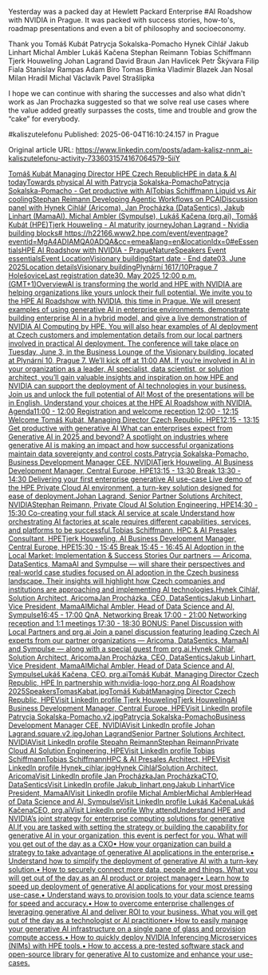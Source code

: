Yesterday was a packed day at Hewlett Packard Enterprise #AI Roadshow with NVIDIA in Prague. It was packed with success stories, how-to's, roadmap presentations and even a bit of philosophy and socioeconomy.


Thank you Tomáš Kubát Patrycja Sokalska-Pomacho Hynek Cihlář Jakub Linhart Michal Ambler Lukáš Kačena Stephan Reimann Tobias Schiffmann Tjerk Houweling Johan Lagrand David Braun Jan Havlicek Petr Škývara Filip Fiala Stanislav Rampas Adam Bíro Tomas Bimka Vladimir Blazek Jan Nosal Milan Hradil Michal Václavík Pavel Strašlipka


I hope we can continue with sharing the successes and also what didn't work as Jan Prochazka suggested so that we solve real use cases where the value added greatly surpasses the costs, time and trouble and grow the “cake” for everybody.


#kaliszutelefonu
Published: 2025-06-04T16:10:24.157 in Prague

Original article URL: https://www.linkedin.com/posts/adam-kalisz-nnm_ai-kaliszutelefonu-activity-7336031574167064579-5iiY

[Tomáš Kubát Managing Director HPE Czech Republic](./media/hpe-ai-roadshow-tomáš-kubát.jpg)[HPE in data & AI today](./media/hpe-ai-roadshow-timeline.jpg)[Towards physical AI with Patrycja Sokalska-Pomacho](./media/hpe-ai-roadshow-towards-physical-ai.jpg)[Patrycja Sokalska-Pomacho - Get productive with AI](./media/hpe-ai-roadshow-patrycja-sokalska-pomacho.jpg)[Tobias Schiffmann Liquid vs Air cooling](./media/hpe-ai-roadshow-tobias-schiffmann.jpg)[Stephan Reimann Developing Agentic Workflows on PCAI](./media/hpe-ai-roadshow-stephan-reimann.jpg)[Discussion panel with Hynek Cihlář (Aricoma), Jan Procházka (DataSentics), Jakub Linhart (MamaAI), Michal Ambler (Sympulse), Lukáš Kačena (prg.ai), Tomáš Kubát (HPE)](./media/hpe-ai-roadshow-panel.jpg)[Tjerk Houweling - AI maturity journey](./media/hpe-ai-roadshow-tjerk-houweling.jpg)[Johan Lagrand - Nvidia building blocks# https://h22166.www2.hpe.com/event/eventpage?eventid=MgA4ADIAMQA0ADQA&cc=emea&lang=en&locationIdx=0#eEssentialsHPE AI Roadshow with NVIDIA - PragueNatureSpeakers                                                                            Event essentialsEvent LocationVisionary buildingStart date - End date03. June 2025Location detailsVisionary buildingPlynární 1617/10Prague 7 HolešoviceLast registration date30. May 2025 12:00 p.m. (GMT+1)OverviewAI is transforming the world and HPE with NVIDIA are helping organizations like yours unlock their full potential. We invite you to the HPE AI Roadshow with NVIDIA, this time in Prague. We will present examples of using generative AI in enterprise environments, demonstrate building enterprise AI in a hybrid model, and give a live demonstration of NVIDIA AI Computing by HPE. You will also hear examples of AI deployment at Czech customers and implementation details from our local partners involved in practical AI deployment.  The conference will take place on Tuesday, June 3, in the Business Lounge of the Visionary building, located at Plynární 10, Prague 7. We’ll kick off at 11:00 AM. If you’re involved in AI in your organization as a leader, AI specialist, data scientist, or solution architect, you’ll gain valuable insights and inspiration on how HPE and NVIDIA can support the deployment of AI technologies in your business. Join us and unlock the full potential of AI! Most of the presentations will be in English. Understand your choices at the HPE AI Roadshow with NVIDIA. Agenda11:00 - 12:00	Registration and welcome reception	 12:00 - 12:15	Welcome	Tomáš Kubát, Managing Director Czech Republic, HPE12:15 - 13:15	Get productive with generative AI	What can enterprises expect from Generative AI in 2025 and beyond? A spotlight on industries where generative AI is making an impact and how successful organizations maintain data sovereignty and control costs.Patrycja Sokalska-Pomacho, Business Development Manager CEE, NVIDIATjerk Houweling, AI Business Development Manager, Central Europe, HPE13:15 - 13:30	Break	 13:30 - 14:30	Delivering your first enterprise generative AI use-case	Live demo of the HPE Private Cloud AI environment, a turn-key solution designed for ease of deployment.Johan Lagrand, Senior Partner Solutions Architect, NVIDIAStephan Reimann, Private Cloud AI Solution Engineering, HPE14:30 - 15:30	Co-creating your full stack AI service at scale	Understand how orchestrating AI factories at scale requires different capabilities, services, and platforms to be successful.Tobias Schiffmann, HPC & AI Presales Consultant, HPETjerk Houweling, AI Business Development Manager, Central Europe, HPE15:30 - 15:45	Break	 15:45 - 16:45	AI Adoption in the Local Market: Implementation & Success Stories	Our partners — Aricoma, DataSentics, MamaAI and Sympulse — will share their perspectives and real-world case studies focused on AI adoption in the Czech business landscape. Their insights will highlight how Czech companies and institutions are approaching and implementing AI technologies.Hynek Cihlář, Solution Architect, AricomaJan Procházka, CEO, DataSenticsJakub Linhart, Vice President, MamaAIMichal Ambler, Head of Data Science and AI, Sympulse16:45 - 17:00	QnA, Networking Break	 17:00 - 21:00	Networking reception and 1:1 meetings	 17:30 - 18:30	BONUS: Panel Discussion with Local Partners and prg.ai	Join a panel discussion featuring leading Czech AI experts from our partner organizations — Aricoma, DataSentics, MamaAI and Sympulse — along with a special guest from prg.ai.Hynek Cihlář, Solution Architect, AricomaJan Procházka, CEO, DataSenticsJakub Linhart, Vice President, MamaAIMichal Ambler, Head of Data Science and AI, SympulseLukáš Kačena, CEO, prg.aiTomáš Kubát, Managing Director Czech Republic, HPE In partnership with:nvidia-logo-horz.png AI Roadshow 2025SpeakersTomasKabat.jpgTomáš KubátManaging Director Czech Republic, HPEVisit LinkedIn profile  Tjerk HouwelingTjerk HouwelingAI Business Development Manager, Central Europe, HPEVisit LinkedIn profile  Patrycja Sokalska-Pomacho.v2.jpgPatrycja Sokalska-PomachoBusiness Development Manager CEE, NVIDIAVisit LinkedIn profile  Johan Lagrand.square.v2.jpgJohan LagrandSenior Partner Solutions Architect, NVIDIAVisit LinkedIn profile  Stepahn ReimannStephan ReimannPrivate Cloud AI Solution Engineering, HPEVisit LinkedIn profile  Tobias SchiffmannTobias SchiffmannHPC & AI Presales Architect, HPEVisit LinkedIn profile  Hynek_cihlar.jpgHynek CihlářSolution Architect, AricomaVisit LinkedIn profile  Jan ProcházkaJan ProcházkaCTO, DataSenticsVisit LinkedIn profile  Jakub_linhart.pngJakub LinhartVice President, MamaAIVisit LinkedIn profile  Michal AmblerMichal AmblerHead of Data Science and AI, SympulseVisit LinkedIn profile  Lukáš KačenaLukáš KačenaCEO, prg.aiVisit LinkedIn profile  Why attendUnderstand HPE and NVIDIA’s joint strategy for enterprise computing solutions for generative AI.If you are tasked with setting the strategy or building the capability for generative AI in your organization, this event is perfect for you. What will you get out of the day as a CXO•	 How your organization can build a strategy to take advantage of generative AI applications in the enterprise.•	 Understand how to simplify the deployment of generative AI with a turn-key solution.•	 How to securely connect more data, people and things. What you will get out of the day as an AI product or project manager•	 Learn how to speed up deployment of generative AI applications for your most pressing use-case.•	 Understand ways to provision tools to your data science teams for speed and accuracy.•	 How to overcome enterprise challenges of leveraging generative AI and deliver ROI to your business. What you will get out of the day as a technologist or AI practitioner•	 How to easily manage your generative AI infrastructure on a single pane of glass and provision compute access.•	 How to quickly deploy NVIDIA Inferencing Microservices (NIMs) with HPE tools.•	 How to access a pre-tested software stack and open-source library for generative AI to customize and enhance your use-cases.](./media/hpe-ai-roadshow-johan-lagrand.jpg)
